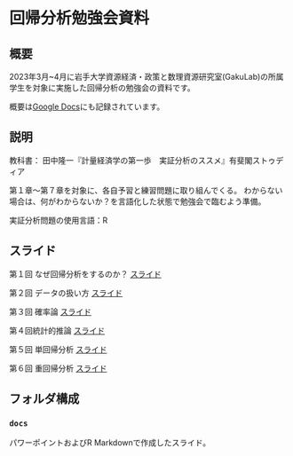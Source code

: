 # 回帰分析勉強会資料


## 概要

2023年3月~4月に岩手大学資源経済・政策と数理資源研究室(GakuLab)の所属学生を対象に実施した回帰分析の勉強会の資料です。

概要は[Google Docs](https://docs.google.com/document/d/1woCx6rPpC6wZMqLTfNPtBSi6baixLxETJp0NhV6ov5M/edit?usp=sharing)にも記録されています。

## 説明

教科書：
田中隆一『計量経済学の第一歩　実証分析のススメ』有斐閣ストゥディア

第１章〜第７章を対象に、各自予習と練習問題に取り組んでくる。
わからない場合は、何がわからないか？を言語化した状態で勉強会で臨むよう準備。

実証分析問題の使用言語：R


## スライド

第１回 なぜ回帰分析をするのか？ [スライド](https://github.com/gakulab/regression_tutorial/blob/main/docs/tutorial_slide_1.pdf)  

第２回 データの扱い方 [スライド](https://raw.githack.com/gakulab/regression_tutorial/main/docs/tutorial_slide_2.html)

第３回 確率論 [スライド](https://raw.githack.com/gakulab/regression_tutorial/main/docs/tutorial_slide_3.html)

第４回統計的推論 [スライド](https://raw.githack.com/gakulab/regression_tutorial/main/docs/tutorial_slide_4.html)

第５回 単回帰分析 [スライド](https://raw.githack.com/gakulab/regression_tutorial/main/docs/tutorial_slide_5.html)

第６回 重回帰分析 [スライド](https://raw.githack.com/gakulab/regression_tutorial/main/docs/tutorial_slide_6.html)


## フォルダ構成

### `docs`

パワーポイントおよびR Markdownで作成したスライド。


